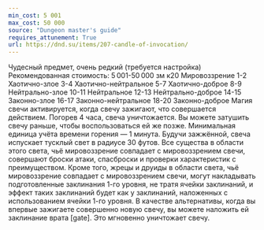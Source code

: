 ```yaml
---
min_cost: 5 001
max_cost: 50 000
source: "Dungeon master's guide"
requires_attunement: True
url: https://dnd.su/items/207-candle-of-invocation/
---
```


Чудесный предмет, очень редкий (требуется настройка)
Рекомендованная стоимость: 5 001-50 000 зм
к20
Мировоззрение
1-2
Хаотично-злое
3-4
Хаотично-нейтральное
5-7
Хаотично-доброе
8-9
Нейтрально-злое
10-11
Нейтральное
12-13
Нейтрально-доброе
14-15
Законно-злое
16-17
Законно-нейтральное
18-20
Законно-доброе
Магия свечи активируется, когда свечу зажигают, что совершается действием. Погорев 4 часа, свеча уничтожается. Вы можете затушить свечу раньше, чтобы воспользоваться ей же позже. Минимальная единица учёта времени горения — 1 минута.
Будучи зажжённой, свеча испускает тусклый свет в радиусе 30 футов. Все существа в области этого света, чьё мировоззрение совпадает с мировоззрением свечи, совершают броски атаки, спасброски и проверки характеристик с преимуществом. Кроме того, жрецы и друиды в области света, чьё мировоззрение совпадает с мировоззрением свечи, могут накладывать подготовленные заклинания 1-го уровня, не тратя ячейки заклинаний, и эффект таких заклинаний будет как у заклинаний, наложенных с использованием ячейки 1-го уровня.
В качестве альтернативы, когда вы впервые зажигаете совершенно новую свечу, вы можете наложить ей заклинание врата [gate]. Это мгновенно уничтожает свечу.
